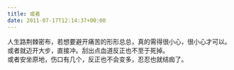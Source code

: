 ```yaml
---   
title: 或者   
date: 2011-07-17T12:14:37+00:00   
---   
```

人生路荆棘密布，若想要避开痛苦的形形总总，真的需得很小心，很小心才可以。   
或者就迈开大步，直接冲。刮出点血道反正也不至于死掉。   
或者安坐原地，伤口有几个，反正也不会变多，忍忍也就结痂了。   
